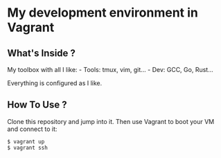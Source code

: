 # My development environment in Vagrant

## What's Inside ?

My toolbox with all I like:
    - Tools: tmux, vim, git...
    - Dev: GCC, Go, Rust...

Everything is configured as I like.

## How To Use ?

Clone this repository and jump into it. Then use Vagrant to boot your VM and
connect to it:

```
$ vagrant up
$ vagrant ssh
```
